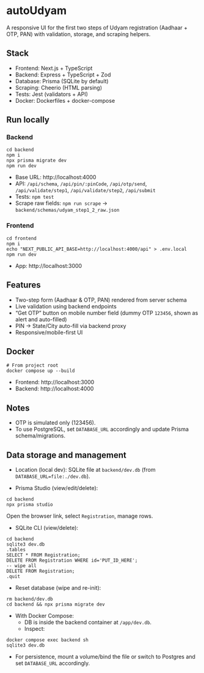 # autoUdyam

A responsive UI for the first two steps of Udyam registration (Aadhaar + OTP, PAN) with validation, storage, and scraping helpers.

## Stack
- Frontend: Next.js + TypeScript
- Backend: Express + TypeScript + Zod
- Database: Prisma (SQLite by default)
- Scraping: Cheerio (HTML parsing)
- Tests: Jest (validators + API)
- Docker: Dockerfiles + docker-compose

## Run locally
### Backend
```
cd backend
npm i
npx prisma migrate dev
npm run dev
```
- Base URL: http://localhost:4000
- API: `/api/schema`, `/api/pin/:pinCode`, `/api/otp/send`, `/api/validate/step1`, `/api/validate/step2`, `/api/submit`
- Tests: `npm test`
- Scrape raw fields: `npm run scrape` → `backend/schemas/udyam_step1_2_raw.json`

### Frontend
```
cd frontend
npm i
echo "NEXT_PUBLIC_API_BASE=http://localhost:4000/api" > .env.local
npm run dev
```
- App: http://localhost:3000

## Features
- Two-step form (Aadhaar & OTP, PAN) rendered from server schema
- Live validation using backend endpoints
- “Get OTP” button on mobile number field (dummy OTP `123456`, shown as alert and auto-filled)
- PIN → State/City auto-fill via backend proxy
- Responsive/mobile-first UI

## Docker
```
# From project root
docker compose up --build
```
- Frontend: http://localhost:3000
- Backend: http://localhost:4000

## Notes
- OTP is simulated only (123456).
- To use PostgreSQL, set `DATABASE_URL` accordingly and update Prisma schema/migrations.

## Data storage and management
- Location (local dev): SQLite file at `backend/dev.db` (from `DATABASE_URL=file:./dev.db`).

- Prisma Studio (view/edit/delete):
```
cd backend
npx prisma studio
```
Open the browser link, select `Registration`, manage rows.

- SQLite CLI (view/delete):
```
cd backend
sqlite3 dev.db
.tables
SELECT * FROM Registration;
DELETE FROM Registration WHERE id='PUT_ID_HERE';
-- wipe all
DELETE FROM Registration;
.quit
```

- Reset database (wipe and re-init):
```
rm backend/dev.db
cd backend && npx prisma migrate dev
```

- With Docker Compose:
  - DB is inside the backend container at `/app/dev.db`.
  - Inspect:
```
docker compose exec backend sh
sqlite3 dev.db
```
  - For persistence, mount a volume/bind the file or switch to Postgres and set `DATABASE_URL` accordingly.


